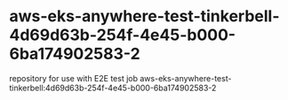 # aws-eks-anywhere-test-tinkerbell-4d69d63b-254f-4e45-b000-6ba174902583-2
repository for use with E2E test job aws-eks-anywhere-test-tinkerbell:4d69d63b-254f-4e45-b000-6ba174902583-2
